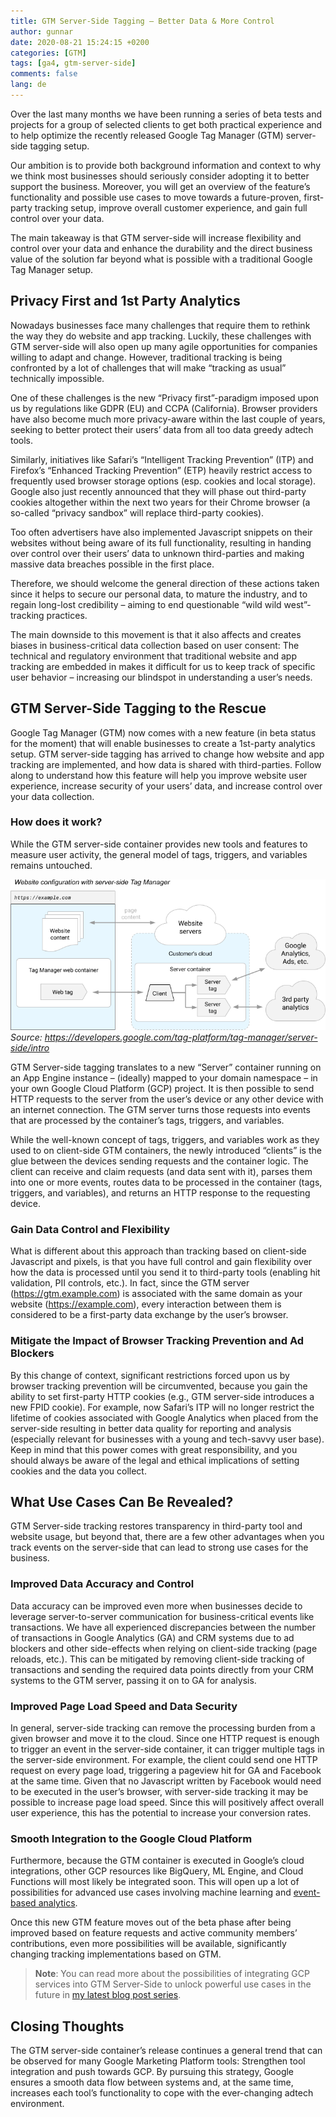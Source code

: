 ```yaml
---
title: GTM Server-Side Tagging – Better Data & More Control
author: gunnar
date: 2020-08-21 15:24:15 +0200
categories: [GTM]
tags: [ga4, gtm-server-side]
comments: false
lang: de
---
```


Over the last many months we have been running a series of beta tests and projects for a group of selected clients to get both practical experience and to help optimize the recently released Google Tag Manager (GTM) server-side tagging setup.

Our ambition is to provide both background information and context to why we think most businesses should seriously consider adopting it to better support the business. Moreover, you will get an overview of the feature’s functionality and possible use cases to move towards a future-proven, first-party tracking setup, improve overall customer experience, and gain full control over your data.

The main takeaway is that GTM server-side will increase flexibility and control over your data and enhance the durability and the direct business value of the solution far beyond what is possible with a traditional Google Tag Manager setup.

## Privacy First and 1st Party Analytics

Nowadays businesses face many challenges that require them to rethink the way they do website and app tracking. Luckily, these challenges with GTM server-side will also open up many agile opportunities for companies willing to adapt and change. However, traditional tracking is being confronted by a lot of challenges that will make “tracking as usual” technically impossible.

One of these challenges is the new “Privacy first”-paradigm imposed upon us by regulations like GDPR (EU) and CCPA (California). Browser providers have also become much more privacy-aware within the last couple of years, seeking to better protect their users’ data from all too data greedy adtech tools.

Similarly, initiatives like Safari’s “Intelligent Tracking Prevention” (ITP) and Firefox’s “Enhanced Tracking Prevention” (ETP) heavily restrict access to frequently used browser storage options (esp. cookies and local storage). Google also just recently announced that they will phase out third-party cookies altogether within the next two years for their Chrome browser (a so-called “privacy sandbox” will replace third-party cookies).

Too often advertisers have also implemented Javascript snippets on their websites without being aware of its full functionality, resulting in handing over control over their users’ data to unknown third-parties and making massive data breaches possible in the first place.

Therefore, we should welcome the general direction of these actions taken since it helps to secure our personal data, to mature the industry, and to regain long-lost credibility – aiming to end questionable “wild wild west”-tracking practices.

The main downside to this movement is that it also affects and creates biases in business-critical data collection based on user consent: The technical and regulatory environment that traditional website and app tracking are embedded in makes it difficult for us to keep track of specific user behavior – increasing our blindspot in understanding a user’s needs.

## GTM Server-Side Tagging to the Rescue

Google Tag Manager (GTM) now comes with a new feature (in beta status for the moment) that will enable businesses to create a 1st-party analytics setup. GTM server-side tagging has arrived to change how website and app tracking are implemented, and how data is shared with third-parties. Follow along to understand how this feature will help you improve website user experience, increase security of your users’ data, and increase control over your data collection.

### How does it work?

While the GTM server-side container provides new tools and features to measure user activity, the general model of tags, triggers, and variables remains untouched.

![gtm-server-side-architecture](/assets/img/gtm-server-side/server-side-tagging.png)
_Source: https://developers.google.com/tag-platform/tag-manager/server-side/intro_

GTM Server-side tagging translates to a new “Server” container running on an App Engine instance – (ideally) mapped to your domain namespace – in your own Google Cloud Platform (GCP) project. It is then possible to send HTTP requests to the server from the user’s device or any other device with an internet connection. The GTM server turns those requests into events that are processed by the container’s tags, triggers, and variables.

While the well-known concept of tags, triggers, and variables work as they used to on client-side GTM containers, the newly introduced “clients” is the glue between the devices sending requests and the container logic. The client can receive and claim requests (and data sent with it), parses them into one or more events, routes data to be processed in the container (tags, triggers, and variables), and returns an HTTP response to the requesting device.

### Gain Data Control and Flexibility

What is different about this approach than tracking based on client-side Javascript and pixels, is that you have full control and gain flexibility over how the data is processed until you send it to third-party tools (enabling hit validation, PII controls, etc.). In fact, since the GTM server (https://gtm.example.com) is associated with the same domain as your website (https://example.com), every interaction between them is considered to be a first-party data exchange by the user’s browser.

### Mitigate the Impact of Browser Tracking Prevention and Ad Blockers

By this change of context, significant restrictions forced upon us by browser tracking prevention will be circumvented, because you gain the ability to set first-party HTTP cookies (e.g., GTM server-side introduces a new FPID cookie). For example, now Safari’s ITP will no longer restrict the lifetime of cookies associated with Google Analytics when placed from the server-side resulting in better data quality for reporting and analysis (especially relevant for businesses with a young and tech-savvy user base). Keep in mind that this power comes with great responsibility, and you should always be aware of the legal and ethical implications of setting cookies and the data you collect.

## What Use Cases Can Be Revealed?

GTM Server-side tracking restores transparency in third-party tool and website usage, but beyond that, there are a few other advantages when you track events on the server-side that can lead to strong use cases for the business.

### Improved Data Accuracy and Control

Data accuracy can be improved even more when businesses decide to leverage server-to-server communication for business-critical events like transactions. We have all experienced discrepancies between the number of transactions in Google Analytics (GA) and CRM systems due to ad blockers and other side-effects when relying on client-side tracking (page reloads, etc.). This can be mitigated by removing client-side tracking of transactions and sending the required data points directly from your CRM systems to the GTM server, passing it on to GA for analysis.

### Improved Page Load Speed and Data Security

In general, server-side tracking can remove the processing burden from a given browser and move it to the cloud. Since one HTTP request is enough to trigger an event in the server-side container, it can trigger multiple tags in the server-side environment. For example, the client could send one HTTP request on every page load, triggering a pageview hit for GA and Facebook at the same time. Given that no Javascript written by Facebook would need to be executed in the user’s browser, with server-side tracking it may be possible to increase page load speed. Since this will positively affect overall user experience, this has the potential to increase your conversion rates.

### Smooth Integration to the Google Cloud Platform

Furthermore, because the GTM container is executed in Google’s cloud integrations, other GCP resources like BigQuery, ML Engine, and Cloud Functions will most likely be integrated soon. This will open up a lot of possibilities for advanced use cases involving machine learning and [event-based analytics](https://gunnargriese.com/posts/ga4-the-cdp-you-didnt-know-you-had/).

Once this new GTM feature moves out of the beta phase after being improved based on feature requests and active community members’ contributions, even more possibilities will be available, significantly changing tracking implementations based on GTM.

> **Note**: You can read more about the possibilities of integrating GCP services into GTM Server-Side to unlock powerful use cases in the future in [my latest blog post series](https://gunnargriese.com/posts/gtm-server-side-firestore-integrations/).

## Closing Thoughts

The GTM server-side container’s release continues a general trend that can be observed for many Google Marketing Platform tools: Strengthen tool integration and push towards GCP. By pursuing this strategy, Google ensures a smooth data flow between systems and, at the same time, increases each tool’s functionality to cope with the ever-changing adtech environment.
